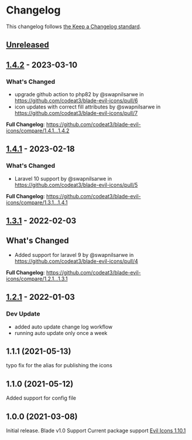 # Changelog

This changelog follows [the Keep a Changelog standard](https://keepachangelog.com).

## [Unreleased](https://github.com/codeat3/blade-evil-icons/compare/1.4.2...HEAD)

## [1.4.2](https://github.com/codeat3/blade-evil-icons/compare/1.4.1...1.4.2) - 2023-03-10

### What's Changed

- upgrade github action to php82 by @swapnilsarwe in https://github.com/codeat3/blade-evil-icons/pull/6
- icon updates with correct fill attributes by @swapnilsarwe in https://github.com/codeat3/blade-evil-icons/pull/7

**Full Changelog**: https://github.com/codeat3/blade-evil-icons/compare/1.4.1...1.4.2

## [1.4.1](https://github.com/codeat3/blade-evil-icons/compare/1.3.1...1.4.1) - 2023-02-18

### What's Changed

- Laravel 10 support by @swapnilsarwe in https://github.com/codeat3/blade-evil-icons/pull/5

**Full Changelog**: https://github.com/codeat3/blade-evil-icons/compare/1.3.1...1.4.1

## [1.3.1](https://github.com/codeat3/blade-evil-icons/compare/1.2.1...1.3.1) - 2022-02-03

## What's Changed

- Added support for laravel 9 by @swapnilsarwe in https://github.com/codeat3/blade-evil-icons/pull/4

**Full Changelog**: https://github.com/codeat3/blade-evil-icons/compare/1.2.1...1.3.1

## [1.2.1](https://github.com/codeat3/blade-evil-icons/compare/1.1.1...1.2.1) - 2022-01-03

### Dev Update

- added auto update change log workflow
- running auto update only once a week

## 1.1.1 (2021-05-13)

typo fix for the alias for publishing the icons

## 1.1.0 (2021-05-12)

Added support for config file

## 1.0.0 (2021-03-08)

Initial release.
Blade v1.0 Support
Current package support [Evil Icons 1.10.1](https://github.com/evil-icons/evil-icons/releases/tag/1.10.1)
